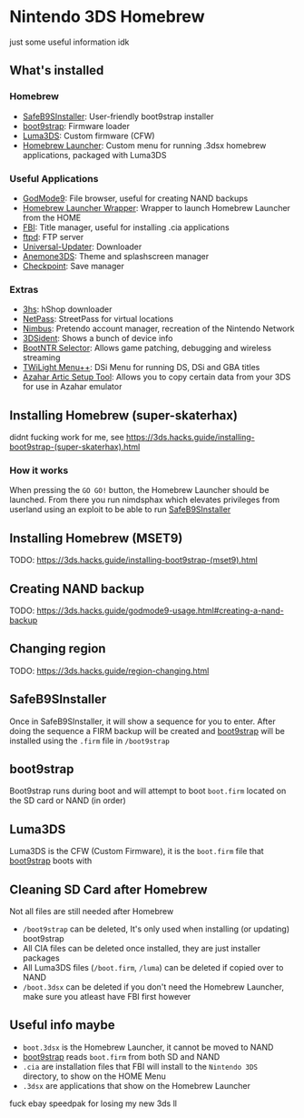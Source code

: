 # Nintendo 3DS Homebrew
just some useful information idk
<!-- This script assumes you are on latest firmware (and have a Japanese model, but the script can be easily changed for other models) -->

## What's installed
### Homebrew
* [SafeB9SInstaller](https://github.com/d0k3/SafeB9SInstaller): User-friendly boot9strap installer
* [boot9strap](https://github.com/SciresM/boot9strap): Firmware loader
* [Luma3DS](https://github.com/LumaTeam/Luma3DS): Custom firmware (CFW)
* [Homebrew Launcher](https://github.com/devkitPro/3ds-hbmenu): Custom menu for running .3dsx homebrew applications, packaged with Luma3DS
<!-- * [super-skaterhax](https://github.com/zoogie/super-skaterhax): Userland exploit for the new 3DS browser, known as Skater -->
<!-- * [nimdspax](https://github.com/luigoalma/nimdsphax): Userland exploit to gain the necessary privileges needed to run SafeB9SInstaller -->

### Useful Applications
* [GodMode9](https://github.com/d0k3/GodMode9): File browser, useful for creating NAND backups
* [Homebrew Launcher Wrapper](https://github.com/PabloMK7/homebrew_launcher_dummy): Wrapper to launch Homebrew Launcher from the HOME
* [FBI](https://github.com/nh-server/FBI-NH): Title manager, useful for installing .cia applications
* [ftpd](https://github.com/mtheall/ftpd): FTP server
* [Universal-Updater](https://github.com/Universal-Team/Universal-Updater): Downloader
* [Anemone3DS](https://github.com/astronautlevel2/Anemone3DS): Theme and splashscreen manager
* [Checkpoint](https://github.com/bernardogiordano/checkpoint): Save manager

### Extras
* [3hs](https://hshop.erista.me/3hs): hShop downloader
* [NetPass](https://gitlab.com/3ds-netpass/netpass): StreetPass for virtual locations
* [Nimbus](https://github.com/PretendoNetwork/nimbus): Pretendo account manager, recreation of the Nintendo Network
* [3DSident](https://github.com/joel16/3DSident): Shows a bunch of device info
* [BootNTR Selector](https://github.com/xzn/ntr-hr): Allows game patching, debugging and wireless streaming
* [TWiLight Menu++](https://github.com/DS-Homebrew/TWiLightMenu): DSi Menu for running DS, DSi and GBA titles
* [Azahar Artic Setup Tool](https://github.com/azahar-emu/ArticSetupTool): Allows you to copy certain data from your 3DS for use in Azahar emulator

## Installing Homebrew (super-skaterhax)
didnt fucking work for me, see https://3ds.hacks.guide/installing-boot9strap-(super-skaterhax).html

### How it works
When pressing the `GO GO!` button, the Homebrew Launcher should be launched. From there you run nimdsphax which elevates privileges from userland using an exploit to be able to run [SafeB9SInstaller](#safeb9sinstaller)

## Installing Homebrew (MSET9)
TODO: https://3ds.hacks.guide/installing-boot9strap-(mset9).html

## Creating NAND backup
TODO: https://3ds.hacks.guide/godmode9-usage.html#creating-a-nand-backup

## Changing region
TODO: https://3ds.hacks.guide/region-changing.html

## SafeB9SInstaller
Once in SafeB9SInstaller, it will show a sequence for you to enter. After doing the sequence a FIRM backup will be created and [boot9strap](#boot9strap) will be installed using the `.firm` file in `/boot9strap`

## boot9strap
Boot9strap runs during boot and will attempt to boot `boot.firm` located on the SD card or NAND (in order)

## Luma3DS
Luma3DS is the CFW (Custom Firmware), it is the `boot.firm` file that [boot9strap](#boot9strap) boots with

## Cleaning SD Card after Homebrew
Not all files are still needed after Homebrew
* `/boot9strap` can be deleted, It's only used when installing (or updating) boot9strap
* All CIA files can be deleted once installed, they are just installer packages
* All Luma3DS files (`/boot.firm`, `/luma`) can be deleted if copied over to NAND
* `/boot.3dsx` can be deleted if you don't need the Homebrew Launcher, make sure you atleast have FBI first however

## Useful info maybe
* `boot.3dsx` is the Homebrew Launcher, it cannot be moved to NAND
* [boot9strap](#boot9strap) reads `boot.firm` from both SD and NAND
* `.cia` are installation files that FBI will install to the `Nintendo 3DS` directory, to show on the HOME Menu
* `.3dsx` are applications that show on the Homebrew Launcher

fuck ebay speedpak for losing my new 3ds ll